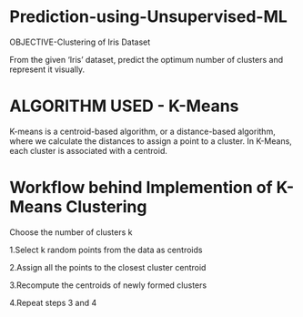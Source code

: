 # Prediction-using-Unsupervised-ML

OBJECTIVE-Clustering of Iris Dataset

From the given ‘Iris’ dataset, predict the optimum number of clusters and represent it visually.

# ALGORITHM USED - K-Means

K-means is a centroid-based algorithm, or a distance-based algorithm, where we calculate the distances to assign a point to a cluster. In K-Means, each cluster is associated with a centroid.

# Workflow behind Implemention of K-Means Clustering

Choose the number of clusters k

 1.Select k random points from the data as centroids

 2.Assign all the points to the closest cluster centroid

 3.Recompute the centroids of newly formed clusters

 4.Repeat steps 3 and 4
